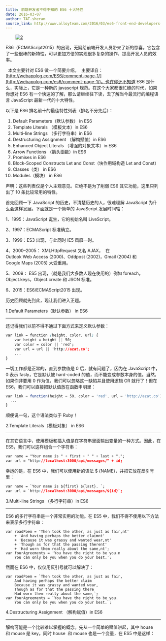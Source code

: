 ```yaml
---
title: 前端开发者不得不知的 ES6 十大特性
date: 2016-03-07
author: TAT.sheran
source_link: http://www.alloyteam.com/2016/03/es6-front-end-developers-will-have-to-know-the-top-ten-properties/
---
```


<!-- {% raw %} - for jekyll -->

        [![2](http://www.alloyteam.com/wp-content/uploads/2016/03/2-300x240.jpg)](http://www.alloyteam.com/wp-content/uploads/2016/03/2.jpg)

ES6（ECMAScript2015）的出现，无疑给前端开发人员带来了新的惊喜，它包含了一些很棒的新特性，可以更加方便的实现很多复杂的操作，提高开发人员的效率。

  本文主要针对 ES6 做一个简要介绍。  主要译自：  [http://webapplog.com/ES6/comment-page-1/](http://webapplog.com/es6/comment-page-1/)。也许你还不知道 ES6 是什么，实际上，它是一种新的 javascript 规范。在这个大家都很忙碌的时代，如果你想对 ES6 有一个快速的了解，那么请继续往下读，去了解当今最流行的编程语言 JavaScript 最新一代的十大特性。

以下是 ES6 排名前十的最佳特性列表（排名不分先后）：

1.  Default Parameters（默认参数） in ES6
2.  Template Literals （模板文本）in ES6
3.  Multi-line Strings （多行字符串）in ES6
4.  Destructuring Assignment （解构赋值）in ES6
5.  Enhanced Object Literals （增强的对象文本）in ES6
6.  Arrow Functions （箭头函数）in ES6
7.  Promises in ES6
8.  Block-Scoped Constructs Let and Const（块作用域构造 Let and Const）
9.  Classes（类） in ES6
10. Modules（模块） in ES6

声明：这些列表仅是个人主观意见。它绝不是为了削弱 ES6 其它功能，这里只列出了 10 条比较常用的特性。

首先回顾一下 JavaScript 的历史，不清楚历史的人，很难理解 JavaScript 为什么会这样发展。下面就是一个简单的 JavaScript 发展时间轴：

1、1995：JavaScript 诞生，它的初始名叫 LiveScript。

2、1997：ECMAScript 标准确立。

3、1999：ES3 出现，与此同时 IE5 风靡一时。

4、2000–2005： XMLHttpRequest 又名 AJAX，  在 Outlook Web Access (2000)、Oddpost (2002)，Gmail (2004) 和 Google Maps (2005) 大受重用。

5、2009： ES5 出现，（就是我们大多数人现在使用的）例如 foreach，Object.keys，Object.create 和 JSON 标准。

6、2015：ES6/ECMAScript2015 出现。

历史回顾就先到此，现让我们进入正题。

1.Default Parameters（默认参数） in ES6  

* * *

还记得我们以前不得不通过下面方式来定义默认参数：

```css
var link = function (height, color, url) {
    var height = height || 50;
    var color = color || 'red';
    var url = url || 'http://azat.co';
    ...
}
```

一切工作都是正常的，直到参数值是 0 后，就有问题了，因为在 JavaScript 中，0 表示 fasly，它是默认被 hard-coded 的值，而不能变成参数本身的值。当然，如果你非要用 0 作为值，我们可以忽略这一缺陷并且使用逻辑 OR 就行了！但在 ES6，我们可以直接把默认值放在函数申明里：

```javascript
var link = function(height = 50, color = 'red', url = 'http://azat.co') {
  ...
}
```

顺便说一句，这个语法类似于 Ruby！

2.Template Literals（模板对象） in ES6  

* * *

在其它语言中，使用模板和插入值是在字符串里面输出变量的一种方式。因此，在 ES5，我们可以这样组合一个字符串：

```css
var name = "Your name is " + first + " " + last + ".";
var url = "http://localhost:3000/api/messages/" + id;
```

幸运的是，在 ES6 中，我们可以使用新的语法 $ {NAME}，并把它放在反引号里：

```css
var name = `Your name is ${first} ${last}. `;
var url = `http://localhost:3000/api/messages/${id}`;
```

3.Multi-line Strings （多行字符串）in ES6  

* * *

ES6 的多行字符串是一个非常实用的功能。在 ES5 中，我们不得不使用以下方法来表示多行字符串：

    var roadPoem = 'Then took the other, as just as fair,nt'
        + 'And having perhaps the better claimnt'
        + 'Because it was grassy and wanted wear,nt'
        + 'Though as for that the passing therent'
        + 'Had worn them really about the same,nt';
    var fourAgreements = 'You have the right to be you.n
        You can only be you when you do your best.';

然而在 ES6 中，仅仅用反引号就可以解决了：

    var roadPoem = `Then took the other, as just as fair,
        And having perhaps the better claim
        Because it was grassy and wanted wear,
        Though as for that the passing there
        Had worn them really about the same,`;
    var fourAgreements = `You have the right to be you.
        You can only be you when you do your best.`;

4.Destructuring Assignment （解构赋值）in ES6  

* * *

解构可能是一个比较难以掌握的概念。先从一个简单的赋值讲起，其中 house  和 mouse 是 key，同时 house  和 mouse 也是一个变量，在 ES5 中是这样：


<!-- {% endraw %} - for jekyll -->